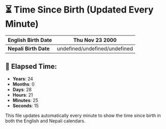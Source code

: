 # ⏳ Time Since Birth (Updated Every Minute)

| **English Birth Date** | Thu Nov 23 2000 |
|------------------------|-------------------------------------|
| **Nepali Birth Date**  | undefined/undefined/undefined                  |

## 📅 Elapsed Time:

- **Years**: 24
- **Months**: 0
- **Days**: 28
- **Hours**: 21
- **Minutes**: 25
- **Seconds**: 15

This file updates automatically every minute to show the time since birth in both the English and Nepali calendars.
